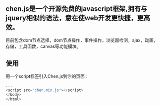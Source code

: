 ﻿## chen.js是一个开源免费的javascript框架,拥有与jquery相似的语法，意在使web开发更快捷，更高效。

目前包含dom节点选择，dom节点操作，事件操作，浏览器检测，ajax，动画，存储，工具函数，canvas等功能模块。 

## 使用
用一个script标签引入Chen.js到你的页面： 
```javascript
...
<script src="chen.min.js"></script>
</body>
</html>
```
